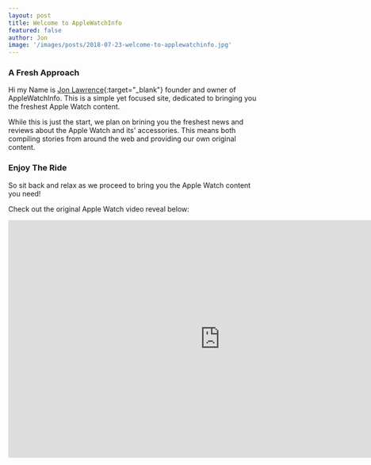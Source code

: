 ```yaml
---
layout: post
title: Welcome to AppleWatchInfo
featured: false
author: Jon
image: '/images/posts/2018-07-23-welcome-to-applewatchinfo.jpg'
---
```


### A Fresh Approach
Hi my Name is [Jon Lawrence](https://twitter.com/jonecat){:target="_blank"} founder and owner of AppleWatchInfo. This is a simple yet focused site, dedicated to bringing you the freshest Apple Watch content.

While this is just the start, we plan on brining you the freshest news and reviews about the Apple Watch and its' accessories. This means both compiling stories from around the web and providing our own original content.

### Enjoy The Ride
So sit back and relax as we proceed to bring you the Apple Watch content you need!

Check out the original Apple Watch video reveal below:

<iframe width="854" height="480" src="https://www.youtube.com/embed/n1elRfYEnl8" frameborder="0" allow="autoplay; encrypted-media" allowfullscreen></iframe>
